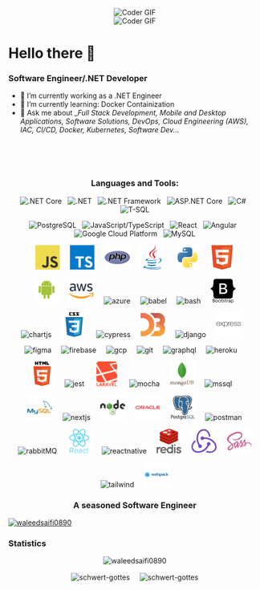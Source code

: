 

<p align="center">
  <img alt="Coder GIF" height=250 width=350 src="https://magiccopy.xyz/assets/images/hadder.gif" />
  <br>
  <img alt="Coder GIF" height=250 width=350 src="https://images.squarespace-cdn.com/content/v1/5769fc401b631bab1addb2ab/1541580611624-TE64QGKRJG8SWAIUS7NS/ke17ZwdGBToddI8pDm48kPoswlzjSVMM-SxOp7CV59BZw-zPPgdn4jUwVcJE1ZvWQUxwkmyExglNqGp0IvTJZamWLI2zvYWH8K3-s_4yszcp2ryTI0HqTOaaUohrI8PI6FXy8c9PWtBlqAVlUS5izpdcIXDZqDYvprRqZ29Pw0o/coding-freak.gif" />
</p>





# Hello there 👋

### Software Engineer/.NET Developer

- 🔭 I’m currently working as a .NET Engineer 
- 🌱 I’m currently learning: Docker Containization
- 💬 Ask me about __Full Stack Development, Mobile and Desktop Applications, Software Solutions, DevOps, Cloud Engineering (AWS), IAC, CI/CD, Docker, Kubernetes, Software Dev..._


<br/>




<br>
<br>


<h3 align="center">Languages and Tools:</h3>



<p align="center">
    <img src="https://img.shields.io/badge/.NET%20Core-Expert-brightgreen?style=for-the-badge" alt=".NET Core">&nbsp;&nbsp;
    <img src="https://img.shields.io/badge/.NET-Expert-brightgreen?style=for-the-badge" alt=".NET">&nbsp;&nbsp;
    <img src="https://img.shields.io/badge/.NET%20Framework-Expert-brightgreen?style=for-the-badge" alt=".NET Framework">&nbsp;&nbsp;
    <img src="https://img.shields.io/badge/ASP.NET%20Core-Expert-brightgreen?style=for-the-badge" alt="ASP.NET Core">&nbsp;&nbsp;
    <img src="https://img.shields.io/badge/C%23-Expert-brightgreen?style=for-the-badge" alt="C#">&nbsp;&nbsp;
    <img src="https://img.shields.io/badge/SQL%20T--SQL-Expert-brightgreen?style=for-the-badge" alt="T-SQL">
</p>
<p align="center">
    <img src="https://img.shields.io/badge/PostgreSQL-Proficient-yellow?style=for-the-badge" alt="PostgreSQL">&nbsp;&nbsp;
    <img src="https://img.shields.io/badge/JavaScript/TypeScript-Proficient-yellow?style=for-the-badge" alt="JavaScript/TypeScript">&nbsp;&nbsp;
    <img src="https://img.shields.io/badge/React-Proficient-yellow?style=for-the-badge" alt="React">&nbsp;&nbsp;
    <img src="https://img.shields.io/badge/Angular-Proficient-yellow?style=for-the-badge" alt="Angular">&nbsp;&nbsp;
    <img src="https://img.shields.io/badge/GCP-Proficient-yellow?style=for-the-badge" alt="Google Cloud Platform">&nbsp;&nbsp;
    <img src="https://img.shields.io/badge/MySQL-Proficient-yellow?style=for-the-badge" alt="MySQL">
</p>

<p align="center">
    <img src="https://raw.githubusercontent.com/devicons/devicon/master/icons/javascript/javascript-original.svg" alt="javascript"  height="50">&nbsp;&nbsp;&nbsp;&nbsp;
    <img src="https://raw.githubusercontent.com/devicons/devicon/master/icons/typescript/typescript-original.svg" alt="typescript"  height="50">&nbsp;&nbsp;&nbsp;&nbsp;
    <img src="https://raw.githubusercontent.com/devicons/devicon/master/icons/php/php-original.svg" alt="php"  height="50">&nbsp;&nbsp;&nbsp;&nbsp;
    <img src="https://raw.githubusercontent.com/devicons/devicon/master/icons/java/java-original.svg" alt="java"  height="50">&nbsp;&nbsp;&nbsp;&nbsp;
    <img src="https://raw.githubusercontent.com/devicons/devicon/master/icons/python/python-original.svg" alt="python"  height="50">&nbsp;&nbsp;&nbsp;&nbsp;
    <img src="https://raw.githubusercontent.com/devicons/devicon/master/icons/html5/html5-original.svg" alt="html"  height="50">
</p>
<p align="center">
    <img src="https://raw.githubusercontent.com/devicons/devicon/master/icons/android/android-original-wordmark.svg" alt="android"  height="50">&nbsp;&nbsp;&nbsp;&nbsp;
    <img src="https://raw.githubusercontent.com/devicons/devicon/master/icons/amazonwebservices/amazonwebservices-original-wordmark.svg" alt="aws"  height="50">&nbsp;&nbsp;&nbsp;&nbsp;
    <img src="https://www.vectorlogo.zone/logos/microsoft_azure/microsoft_azure-icon.svg" alt="azure" height="50">&nbsp;&nbsp;&nbsp;&nbsp;
    <img src="https://www.vectorlogo.zone/logos/babeljs/babeljs-icon.svg" alt="babel"  height="50">&nbsp;&nbsp;&nbsp;&nbsp;
    <img src="https://www.vectorlogo.zone/logos/gnu_bash/gnu_bash-icon.svg" alt="bash"  height="50">&nbsp;&nbsp;&nbsp;&nbsp;
    <img src="https://raw.githubusercontent.com/devicons/devicon/master/icons/bootstrap/bootstrap-plain-wordmark.svg" alt="bootstrap"  height="50">
</p>
<p align="center">
    <img src="https://www.chartjs.org/media/logo-title.svg" alt="chartjs" height="50">&nbsp;&nbsp;&nbsp;&nbsp;
    <img src="https://raw.githubusercontent.com/devicons/devicon/master/icons/css3/css3-original-wordmark.svg" alt="css3"  height="50">&nbsp;&nbsp;&nbsp;&nbsp;
    <img src="https://raw.githubusercontent.com/simple-icons/simple-icons/6e46ec1fc23b60c8fd0d2f2ff46db82e16dbd75f/icons/cypress.svg" alt="cypress"  height="50">&nbsp;&nbsp;&nbsp;&nbsp;
    <img src="https://raw.githubusercontent.com/devicons/devicon/master/icons/d3js/d3js-original.svg" alt="d3js"  height="50">&nbsp;&nbsp;&nbsp;&nbsp;
    <img src="https://cdn.worldvectorlogo.com/logos/django.svg" alt="django" height="50">&nbsp;&nbsp;&nbsp;&nbsp;
    <img src="https://raw.githubusercontent.com/devicons/devicon/master/icons/express/express-original-wordmark.svg" alt="express"  height="50">&nbsp;&nbsp;&nbsp;&nbsp;
</p>
<p align="center">
    <img src="https://www.vectorlogo.zone/logos/figma/figma-icon.svg" alt="figma" height="50">&nbsp;&nbsp;&nbsp;&nbsp;
    <img src="https://www.vectorlogo.zone/logos/firebase/firebase-icon.svg" alt="firebase" height="50">&nbsp;&nbsp;&nbsp;&nbsp;
    <img src="https://www.vectorlogo.zone/logos/google_cloud/google_cloud-icon.svg" alt="gcp" height="50">&nbsp;&nbsp;&nbsp;&nbsp;
    <img src="https://www.vectorlogo.zone/logos/git-scm/git-scm-icon.svg" alt="git"  height="50">&nbsp;&nbsp;&nbsp;&nbsp;
    <img src="https://www.vectorlogo.zone/logos/graphql/graphql-icon.svg" alt="graphql" height="50">&nbsp;&nbsp;&nbsp;&nbsp;
    <img src="https://www.vectorlogo.zone/logos/heroku/heroku-icon.svg" alt="heroku" height="50">&nbsp;&nbsp;&nbsp;&nbsp;
</p>
<p align="center">
    <img src="https://raw.githubusercontent.com/devicons/devicon/master/icons/html5/html5-original-wordmark.svg" alt="html5" height="50">&nbsp;&nbsp;&nbsp;&nbsp;
    <img src="https://www.vectorlogo.zone/logos/jestjsio/jestjsio-icon.svg" alt="jest"  height="50">&nbsp;&nbsp;&nbsp;&nbsp;
    <img src="https://raw.githubusercontent.com/devicons/devicon/master/icons/laravel/laravel-plain-wordmark.svg" alt="laravel" height="50">&nbsp;&nbsp;&nbsp;&nbsp;
    <img src="https://www.vectorlogo.zone/logos/mochajs/mochajs-icon.svg" alt="mocha"  height="50">&nbsp;&nbsp;&nbsp;&nbsp;
    <img src="https://raw.githubusercontent.com/devicons/devicon/master/icons/mongodb/mongodb-original-wordmark.svg" alt="mongodb"  height="50">&nbsp;&nbsp;&nbsp;&nbsp;
    <img src="https://www.svgrepo.com/show/303229/microsoft-sql-server-logo.svg" alt="mssql" height="50">&nbsp;&nbsp;&nbsp;&nbsp;
</p>
<p align="center">
    <img src="https://raw.githubusercontent.com/devicons/devicon/master/icons/mysql/mysql-original-wordmark.svg" alt="mysql" height="50">&nbsp;&nbsp;&nbsp;&nbsp;
    <img src="https://cdn.worldvectorlogo.com/logos/nextjs-2.svg" alt="nextjs"  height="50">&nbsp;&nbsp;&nbsp;&nbsp;
    <img src="https://raw.githubusercontent.com/devicons/devicon/master/icons/nodejs/nodejs-original-wordmark.svg" alt="nodejs"  height="50">&nbsp;&nbsp;&nbsp;&nbsp;
    <img src="https://raw.githubusercontent.com/devicons/devicon/master/icons/oracle/oracle-original.svg" alt="oracle" height="50">&nbsp;&nbsp;&nbsp;&nbsp;
    <img src="https://raw.githubusercontent.com/devicons/devicon/master/icons/postgresql/postgresql-original-wordmark.svg" alt="postgresql" height="50">&nbsp;&nbsp;&nbsp;&nbsp;
    <img src="https://www.vectorlogo.zone/logos/getpostman/getpostman-icon.svg" alt="postman"  height="50">
</p>
<p align="center">
    <img src="https://www.vectorlogo.zone/logos/rabbitmq/rabbitmq-icon.svg" alt="rabbitMQ"  height="50">&nbsp;&nbsp;&nbsp;&nbsp;
    <img src="https://raw.githubusercontent.com/devicons/devicon/master/icons/react/react-original-wordmark.svg" alt="react" height="50">&nbsp;&nbsp;&nbsp;&nbsp;
    <img src="https://reactnative.dev/img/header_logo.svg" alt="reactnative"  height="50">&nbsp;&nbsp;&nbsp;&nbsp;
    <img src="https://raw.githubusercontent.com/devicons/devicon/master/icons/redis/redis-original-wordmark.svg" alt="redis"  height="50">&nbsp;&nbsp;&nbsp;&nbsp;
    <img src="https://raw.githubusercontent.com/devicons/devicon/master/icons/redux/redux-original.svg" alt="redux" height="50">&nbsp;&nbsp;&nbsp;&nbsp;
    <img src="https://raw.githubusercontent.com/devicons/devicon/master/icons/sass/sass-original.svg" alt="sass" height="50">
</p>
<p align="center">
    <img src="https://www.vectorlogo.zone/logos/tailwindcss/tailwindcss-icon.svg" alt="tailwind"  height="50">&nbsp;&nbsp;&nbsp;&nbsp;
    <img src="https://raw.githubusercontent.com/devicons/devicon/d00d0969292a6569d45b06d3f350f463a0107b0d/icons/webpack/webpack-original-wordmark.svg" alt="webpack"  height="50">
    <!-- Add more icons here -->
    <!-- Ensure each line has 6 icons -->
</p>







<h3 align="center">A seasoned Software Engineer</h3>

<p align="left"> <a href="https://github.com/ryo-ma/github-profile-trophy"><img src="https://github-profile-trophy.vercel.app/?username=waleedsaifi0890" alt="waleedsaifi0890" /></a> </p>


<h3 align="left">Statistics</h3>
<p align="left">
</p>


<p align="center">
    
   <img src="https://github-readme-stats.vercel.app/api/top-langs?username=waleedsaifi0890&show_icons=true&locale=en&layout=compact" alt="waleedsaifi0890" />
</p>
<p align="center">
    <img align="center" src="https://github-readme-stats.vercel.app/api?username=schwert-gottes&show_icons=true&locale=en" alt="schwert-gottes" width="40%" />&nbsp;&nbsp;&nbsp;&nbsp;
  
<img align="center" src="https://github-readme-streak-stats.herokuapp.com/?user=schwert-gottes&" alt="schwert-gottes" width="40%" />
</p>














